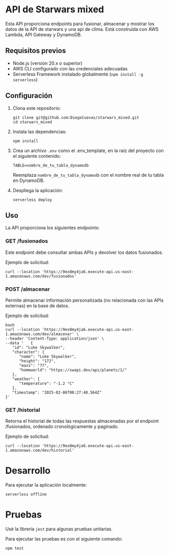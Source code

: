 # API de Starwars mixed

Esta API proporciona endpoints para fusionar, almacenar y mostrar los datos de la API de starwars y una api de clima.
Está construida con AWS Lambda, API Gateway y DynamoDB.

## Requisitos previos

- Node.js (versión 20.x o superior)
- AWS CLI configurado con las credenciales adecuadas
- Serverless Framework instalado globalmente (`npm install -g serverless`)

## Configuración

1. Clona este repositorio:

   ```
   git clone git@github.com:DiegoCuevas/starwars_mixed.git
   cd starwars_mixed
   ```

2. Instala las dependencias:

   ```
   npm install
   ```

3. Crea un archivo `.env` como el .env_template, en la raíz del proyecto con el siguiente contenido:

   ```
   TABLE=nombre_de_tu_tabla_dynamodb
   ```

   Reemplaza `nombre_de_tu_tabla_dynamodb` con el nombre real de tu tabla en DynamoDB.

4. Despliega la aplicación:
   ```
   serverless deploy
   ```

## Uso

La API proporciona los siguientes endpoints:

### GET /fusionados

Este endpoint debe consultar ambas APIs y devolver los datos fusionados.

Ejemplo de solicitud:

```
curl --location 'https://9ex8my4ja6.execute-api.us-east-1.amazonaws.com/dev/fusionados'
```

### POST /almacenar

Permite almacenar información personalizada (no relacionada con las APIs externas) en la base de datos.

Ejemplo de solicitud:

```
bash
curl --location 'https://9ex8my4ja6.execute-api.us-east-1.amazonaws.com/dev/almacenar' \
--header 'Content-Type: application/json' \
--data '   {
   "id": "Luke Skywalker",
   "character": {
      "name": "Luke Skywalker",
      "height": "172",
      "mass": "77",
      "homeworld": "https://swapi.dev/api/planets/1/"
   },
   "weather": {
      "temperature": "-1.2 °C"
   },
   "timestamp": "2025-02-06T00:27:48.564Z"
}'
```

### GET /historial

Retorna el historial de todas las respuestas almacenadas por el endpoint /fusionados, ordenado
cronológicamente y paginado.

Ejemplo de solicitud:

```
curl --location 'https://9ex8my4ja6.execute-api.us-east-1.amazonaws.com/dev/historial'
```

# Desarrollo

Para ejecutar la aplicación localmente:

```
serverless offline
```

# Pruebas

Usé la libreria `jest` para algunas pruebas unitarias.

Para ejecutar las pruebas es con el siguiente comando:

```
npm test
```
